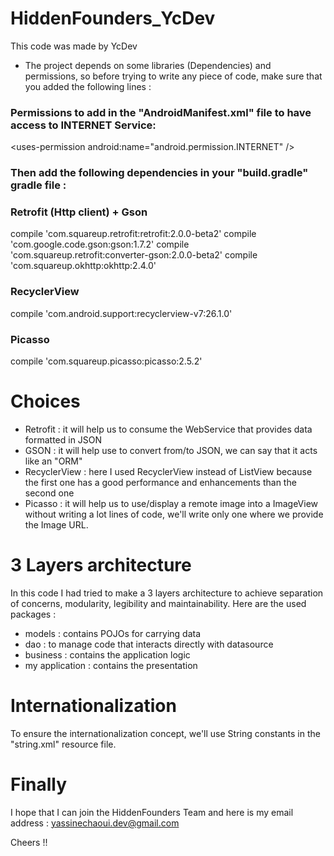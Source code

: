 # HiddenFounders_YcDev
This code was made by YcDev

* The project depends on some libraries (Dependencies) and permissions, so before trying to write any piece of code, make sure that you added the following lines :

### Permissions to add in the "AndroidManifest.xml" file to have access to INTERNET Service:
\<uses-permission android:name="android.permission.INTERNET" />

### Then add the following dependencies in your "build.gradle" gradle file :

### Retrofit (Http client) + Gson
compile 'com.squareup.retrofit:retrofit:2.0.0-beta2'
compile 'com.google.code.gson:gson:1.7.2'
compile 'com.squareup.retrofit:converter-gson:2.0.0-beta2'
compile 'com.squareup.okhttp:okhttp:2.4.0'

### RecyclerView
compile 'com.android.support:recyclerview-v7:26.1.0'

### Picasso
compile 'com.squareup.picasso:picasso:2.5.2'


# Choices

* Retrofit : it will help us to consume the WebService that provides data formatted in JSON
* GSON : it will help use to convert from/to JSON, we can say that it acts like an "ORM"
* RecyclerView : here I used RecyclerView instead of ListView because the first one has a good performance and enhancements than the second one
* Picasso : it will help us to use/display a remote image into a ImageView without writing a lot lines of code, we'll write only
one where we provide the Image URL.

# 3 Layers architecture
In this code I had tried to make a 3 layers architecture to achieve separation of concerns, modularity, legibility and maintainability. Here are the used packages :
* models : contains POJOs for carrying data
* dao : to manage code that interacts directly with datasource
* business : contains the application logic
* my application : contains the presentation

# Internationalization
To ensure the internationalization concept, we'll use String constants in the "string.xml" resource file.

# Finally

I hope that I can join the HiddenFounders Team and here is my email address : yassinechaoui.dev@gmail.com

Cheers !!

